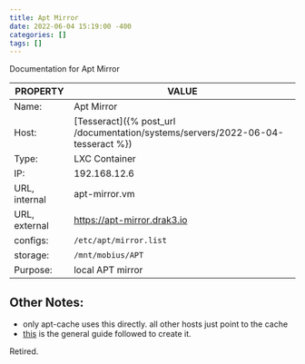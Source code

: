 ```yaml
---
title: Apt Mirror
date: 2022-06-04 15:19:00 -400
categories: []
tags: []
---
```


Documentation for Apt Mirror

| PROPERTY      | VALUE                                                                           |
| ------------- | ------------------------------------------------------------------------------- |
| Name:         | Apt Mirror                                                                      |
| Host:         | [Tesseract]({% post_url /documentation/systems/servers/2022-06-04-tesseract %}) |
| Type:         | LXC Container                                                                   |
| IP:           | 192.168.12.6                                                                    |
| URL, internal | apt-mirror.vm                                                                   |
| URL, external | https://apt-mirror.drak3.io                                                     |
| configs:      | `/etc/apt/mirror.list`                                                          |
| storage:      | `/mnt/mobius/APT`                                                               |
| Purpose:      | local APT mirror                                                                |

## Other Notes:

- only apt-cache uses this directly. all other hosts just point to the cache
- [this](https://www.linuxtechi.com/setup-local-apt-repository-server-ubuntu/) is the general guide followed to create it.

Retired.